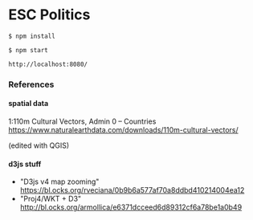 # ESC Politics

```
$ npm install
```

```
$ npm start
```

```
http://localhost:8080/
```

### References

#### spatial data

1:110m Cultural Vectors, Admin 0 – Countries https://www.naturalearthdata.com/downloads/110m-cultural-vectors/

(edited with QGIS)

#### d3js stuff


* "D3js v4 map zooming" https://bl.ocks.org/rveciana/0b9b6a577af70a8ddbd410214004ea12
* "Proj4/WKT + D3" http://bl.ocks.org/armollica/e6371dcceed6d89312cf6a78be1a0b49